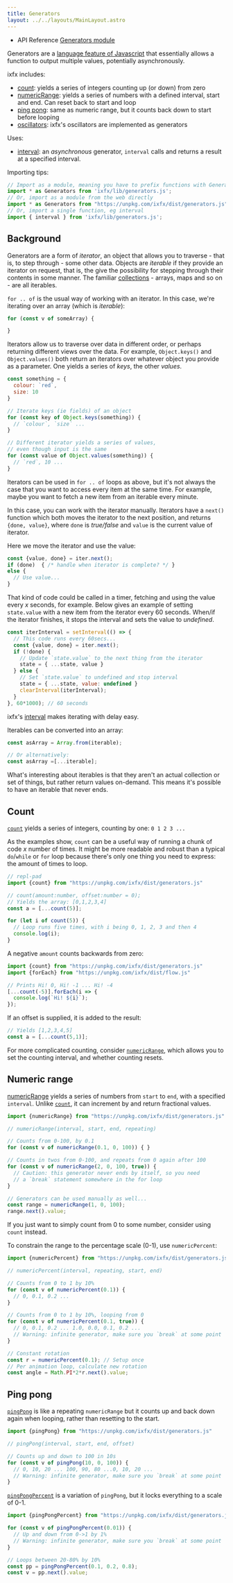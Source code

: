 ```yaml
---
title: Generators
layout: ../../layouts/MainLayout.astro
---
```


<script type="module" hoist>
  import '/src/components/ReplPad';
</script>

<div class="tip">
<ul>
<li>API Reference <a href="https://clinth.github.io/ixfx/modules/Generators.html">Generators module</a></li>
</ul>
</div>

Generators are a [language feature of Javascript](https://developer.mozilla.org/en-US/docs/Web/JavaScript/Guide/Iterators_and_Generators) that essentially allows a function to output multiple values, potentially asynchronously.

ixfx includes:
* [count](#count): yields a series of integers counting up (or down) from zero
* [numericRange](#numeric-range): yields a series of numbers with a defined interval, start and end. Can reset back to start and loop
* [ping pong](#ping-pong): same as numeric range, but it counts back down to start before looping
* [oscillators](../../modulation/oscillator/): ixfx's oscillators are implemented as generators

Uses:

* [interval](../../flow/loops/#interval): an _asynchronous_ generator, `interval` calls and returns a result at a specified interval.


Importing tips:

```js
// Import as a module, meaning you have to prefix functions with Generators.
import * as Generators from 'ixfx/lib/generators.js';
// Or, import as a module from the web directly
import * as Generators from "https://unpkg.com/ixfx/dist/generators.js"
// Or, import a single function, eg interval
import { interval } from 'ixfx/lib/generators.js';
```

## Background

Generators are a form of _iterator_, an object that allows you to traverse - that is, to step through - some other data. Objects are _iterable_ if they provide an iterator on request, that is, the give the possibility for stepping through their contents in some manner. The familiar [collections](../../data/collections/) - arrays, maps and so on - are all iterables.

`for .. of` is the usual way of working with an iterator. In this case, we're iterating over an array (which is _iterable_):

```js
for (const v of someArray) {

}
```

Iterators allow us to traverse over data in different order, or perhaps returning different views over the data. For example, `Object.keys()` and `Object.values()` both return an iterators over whatever object you provide as a parameter. One yields a series of _keys_, the other _values_.

```js
const something = {
  colour: `red`,
  size: 10
}

// Iterate keys (ie fields) of an object
for (const key of Object.keys(something)) {
  // `colour`, `size` ...  
}

// Different iterator yields a series of values,
// even though input is the same
for (const value of Object.values(something)) {
  // `red`, 10 ...
}
```

Iterators can be used in `for .. of` loops as above, but it's not always the case that you want to access every item at the same time. For example, maybe you want to fetch a new item from an iterable every minute. 

In this case, you can work with the iterator manually. Iterators have a `next()` function which both moves the iterator to the next position, and returns `{done, value}`, where `done` is _true/false_ and `value` is the current value of iterator.

Here we move the iterator and use the value:

```js
const {value, done} = iter.next();
if (done)  { /* handle when iterator is complete? */ }
else {
  // Use value...
}
```

That kind of code could be called in a timer, fetching and using the value every _x_ seconds, for example. Below gives an example of setting `state.value` with a new item from the iterator every 60 seconds. When/if the iterator finishes, it stops the interval and sets the value to _undefined_.

```js
const iterInterval = setInterval(() => {
  // This code runs every 60secs...
  const {value, done} = iter.next();
  if (!done) {
    // Update `state.value` to the next thing from the iterator
    state = { ...state, value }
  } else {
    // Set `state.value` to undefined and stop interval
    state = { ...state, value: undefined }
    clearInterval(iterInterval);
  }
}, 60*1000); // 60 seconds 
```

ixfx's [interval](../../flow/loops/#interval) makes iterating with delay easy.

Iterables can be converted into an array:

```js
const asArray = Array.from(iterable);

// Or alternatively:
const asArray =[...iterable];
```

What's interesting about iterables is that they aren't an actual collection or set of things, but rather return values on-demand. This means it's possible to have an iterable that never ends.

## Count

[`count`](https://clinth.github.io/ixfx/modules/Generators.html#count) yields a series of integers, counting by one: `0 1 2 3 ... `

As the examples show, `count` can be a useful way of running a chunk of code _x_ number of times. It might be more readable and robust than a typical `do`/`while` or `for` loop because there's only one thing you need to express: the amount of times to loop.


```js
// repl-pad
import {count} from "https://unpkg.com/ixfx/dist/generators.js"

// count(amount:number, offset:number = 0);
// Yields the array: [0,1,2,3,4]
const a = [...count(5)];

for (let i of count(5)) {
  // Loop runs five times, with i being 0, 1, 2, 3 and then 4
  console.log(i);
}
```

A negative `amount` counts backwards from zero:

```js
import {count} from "https://unpkg.com/ixfx/dist/generators.js"
import {forEach} from "https://unpkg.com/ixfx/dist/flow.js"

// Prints Hi! 0, Hi! -1 ... Hi! -4
[...count(-5)].forEach(i => {
  console.log(`Hi! ${i}`);
});
```

If an offset is supplied, it is added to the result:

```js
// Yields [1,2,3,4,5]
const a = [...count(5,1)];
```

For more complicated counting, consider [`numericRange`](#numeric-range), which allows you to set the counting interval, and whether counting resets.

<a name="numericRange"></a>

## Numeric range

[numericRange](https://clinth.github.io/ixfx/modules/Generators.html#numericRange) yields a series of numbers from `start` to `end`, with a specified `interval`. Unlike [`count`](#count), it can increment by and return fractional values.

```js
import {numericRange} from "https://unpkg.com/ixfx/dist/generators.js"

// numericRange(interval, start, end, repeating)

// Counts from 0-100, by 0.1
for (const v of numericRange(0.1, 0, 100)) { }

// Counts in twos from 0-100, and repeats from 0 again after 100
for (const v of numericRange(2, 0, 100, true)) { 
  // Caution: this generator never ends by itself, so you need
  // a `break` statement somewhere in the for loop
}

// Generators can be used manually as well...
const range = numericRange(1, 0, 100);
range.next().value;
```

If you just want to simply count from 0 to some number, consider using `count` instead.

To constrain the range to the percentage scale (0-1), use `numericPercent`:

```js
import {numericPercent} from "https://unpkg.com/ixfx/dist/generators.js"

// numericPercent(interval, repeating, start, end)

// Counts from 0 to 1 by 10%
for (const v of numericPercent(0.1)) { 
  // 0, 0.1, 0.2 ...
}

// Counts from 0 to 1 by 10%, looping from 0
for (const v of numericPercent(0.1, true)) { 
  // 0, 0.1, 0.2 ... 1.0, 0.0, 0.1, 0.2 ...  
  // Warning: infinite generator, make sure you `break` at some point
}

// Constant rotation
const r = numericPercent(0.1); // Setup once
// Per animation loop, calculate new rotation
const angle = Math.PI*2*r.next().value; 
```


## Ping pong

[`pingPong`](https://clinth.github.io/ixfx/modules/Generators.html#pingPong) is like a repeating `numericRange` but it counts up and back down again when looping, rather than resetting to the start.

```js
import {pingPong} from "https://unpkg.com/ixfx/dist/generators.js"

// pingPong(interval, start, end, offset)

// Counts up and down to 100 in 10s
for (const v of pingPong(10, 0, 100)) {
  // 0, 10, 20 ... 100, 90, 80 ...0, 10, 20 ...
  // Warning: infinite generator, make sure you `break` at some point
}
```

[`pingPongPercent`](https://clinth.github.io/ixfx/modules/Generators.html#pingPongPercent) is a variation of `pingPong`, but it locks everything to a scale of 0-1.

```js
import {pingPongPercent} from "https://unpkg.com/ixfx/dist/generators.js"

for (const v of pingPongPercent(0.01)) {
  // Up and down from 0->1 by 1%
  // Warning: infinite generator, make sure you `break` at some point
}

// Loops between 20-80% by 10%
const pp = pingPongPercent(0.1, 0.2, 0.8);
const v = pp.next().value;
```